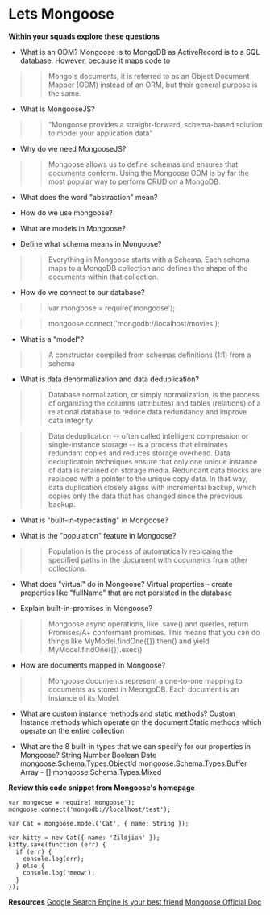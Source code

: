# Lets Mongoose

**Within your squads explore these questions**

- What is an ODM?
Mongoose is to MongoDB as ActiveRecord is to a SQL database. However, because it maps code to
>>Mongo's documents, it is referred to as an Object Document Mapper (ODM) instead of an ORM, but 
>>their general purpose is the same.

- What is MongooseJS?
>>"Mongoose provides a straight-forward, schema-based solution to model your application data"

- Why do we need MongooseJS?
>>Mongoose allows us to define schemas and ensures that documents conform.
>>Using the Mongoose ODM is by far the most popular way to perform CRUD on a MongoDB.

- What does the word "abstraction" mean?
- How do we use mongoose?
- What are models in Mongoose?

- Define what schema means in Mongoose?
>>Everything in Mongoose starts with a Schema. Each schema maps to a MongoDB collection and
>>defines the shape of the documents within that collection.

- How do we connect to our database?
>>var mongoose = require('mongoose');

>>mongoose.connect('mongodb://localhost/movies');

- What is a "model"?
>>A constructor compiled from schemas definitions (1:1) from a schema

- What is data denormalization and data deduplication?
>>Database normalization, or simply normalization, is the process of organizing the columns 
>>(attributes) and tables (relations) of a relational database to reduce data redundancy and
>>improve data integrity.

>>Data deduplication -- often called intelligent compression or single-instance storage --
>> is a process that eliminates redundant copies and reduces storage overhead. Data
>>deduplicatoin techniques ensure that only one unique instance of data is retained on
>>storage media. Redundant data blocks are replaced with a pointer to the unique copy data.
>>In that way, data duplication closely aligns with incremental backup, which copies only the data
>>that has changed since the precvious backup.

- What is "built-in-typecasting" in Mongoose?

- What is the "population" feature in Mongoose?
>>Population is the process of automatically replcaing the specified paths in the document
>>with documents from other collections.

- What does "virtual" do in Mongoose?
Virtual properties - create properties like "fullName" that are not persisted in the database

- Explain built-in-promises in Mongoose?
>>Mongoose async operations, like .save() and queries, return Promises/A+ conformant promises.
>>This means that you can do things like MyModel.findOne({}).then() and yield 
>>MyModel.findOne({}).exec()

- How are documents mapped in Mongoose?
>>Mongoose documents represent a one-to-one mapping to documents as stored in MeongoDB. Each 
>>document is an instance of its Model.

- What are custom instance methods and static methods?
Custom Instance methods which operate on the document
Static methods which operate on the entire collection

- What are the 8 built-in types that we can specify for our properties in Mongoose?
String
Number
Boolean
Date
mongoose.Schema.Types.ObjectId
mongoose.Schema.Types.Buffer
Array - []
mongoose.Schema.Types.Mixed


**Review this code snippet from Mongoose's homepage**

```
var mongoose = require('mongoose');
mongoose.connect('mongodb://localhost/test');

var Cat = mongoose.model('Cat', { name: String });

var kitty = new Cat({ name: 'Zildjian' });
kitty.save(function (err) {
  if (err) {
    console.log(err);
  } else {
    console.log('meow');
  }
});

```

**Resources**
[Google Search Engine is your best friend](https://www.google.com/)
[Mongoose Official Doc](http://mongoosejs.com/)

